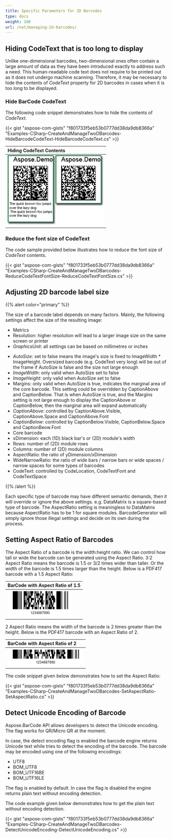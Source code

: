 ```yaml
---
title: Specific Parameters for 2D Barcodes
type: docs
weight: 160
url: /net/managing-2d-barcodes/
---
```


## **Hiding CodeText that is too long to display**
Unlike one-dimensional barcodes, two-dimensional ones often contain a large amount of data as they have been introduced exactly to address such a need. This human-readable code text does not require to be printed out as it does not undergo machine scanning. Therefore, it may be necessary to hide the contents of *CodeText* property for 2D barcodes in cases when it is too long to be displayed. 
<!--Often, human-readable code text is printed along with barcodes, this CodeText has nothing to do with machine scanning. In the case of two-dimensional barcodes, CodeText is simply too long to display. Under such a situation, a certain approach should be taken.-->
### **Hide BarCode CodeText**
The following code snippet demonstrates how to hide the contents of *CodeText*.

{{< gist "aspose-com-gists" "f801733f5eb53b0777dd38da9db8366a" "Examples-CSharp-CreateAndManageTwoDBarcodes-HideBarcodeCodeText-HideBarcodeCodeText.cs" >}}

|**Hiding CodeText Contents**|
| :- |
|![todo:image_alt_text](managing-2d-barcodes_1.jpg)|

### **Reduce the font size of CodeText**
The code sample provided below illustrates how to reduce the font size of *CodeText* contents.

{{< gist "aspose-com-gists" "f801733f5eb53b0777dd38da9db8366a" "Examples-CSharp-CreateAndManageTwoDBarcodes-ReduceCodeTextFontSize-ReduceCodeTextFontSize.cs" >}}

## **Adjusting 2D barcode label size**
{{% alert color="primary" %}} 

The size of a barcode label depends on many factors. Mainly, the following settings affect the size of the resulting image:

- Metrics
- Resolution: higher resolution will lead to a larger image size on the same screen or printer
- *GraphicsUnit*: all settings can be based on millimetres or inches
<!--- The overall image-->
- *AutoSize*: set to false means the image's size is fixed to ImageWidth * ImageHeight. Oversized barcode (e.g. CodeText very long) will be out of the frame if AutoSize is false and the size not large enough
- *ImageWidth*: only valid when AutoSize set to false
- *ImageHeight*: only valid when AutoSize set to false
- Margins: only valid when AutoSize is true, indicates the marginal area of the core barcode. This setting could be overridden by CaptionAbove and CaptionBelow. That is when AutoSize is true, and the Margins setting is not large enough to display the CaptionAbove or CaptionBelow, then the marginal area will expand automatically
- *CaptionAbove*: controlled by CaptionAbove.Visible, CaptionAbove.Space and CaptionAbove.Font
- *CaptionBelow*: controlled by CaptionBelow.Visible, CaptionBelow.Space and CaptionBeow.Font
- Core barcode
- xDimension: each (1D) black bar's or (2D) module's width
- Rows: number of (2D) module rows
- Columns: number of (2D) module columns
- AspectRatio: the ratio of yDimension/xDimension
- WideNarrowRatio: the ratio of wide bars / narrow bars or wide spaces / narrow spaces for some types of barcodes
- CodeText: controlled by CodeLocation, CodeTextFont and CodeTextSpace

{{% /alert %}} 

Each specific type of barcode may have different semantic demands, then it will override or ignore the above settings. e.g. DataMatrix is a square-based type of barcode. The AspectRatio setting is meaningless to DataMatrix because AspectRatio has to be 1 for square modules. BarcodeGenerator will simply ignore those illegal settings and decide on its own during the process.
## **Setting Aspect Ratio of Barcodes**
The Aspect Ratio of a barcode is the width:height ratio. We can control how tall or wide the barcode can be generated using the Aspect Ratio. 3:2 Aspect Ratio means the barcode is 1.5 or 3/2 times wider than taller. Or the width of the barcode is 1.5 times larger than the height. Below is a PDF417 barcode with a 1.5 Aspect Ratio:

|**BarCode with Aspect Ratio of 1.5**|
| :- |
|![todo:image_alt_text](managing-2d-barcodes_2.png)|
2 Aspect Ratio means the width of the barcode is 2 times greater than the height. Below is the PDF417 barcode with an Aspect Ratio of 2.

|**BarCode with Aspect Ratio of 2**|
| :- |
|![todo:image_alt_text](managing-2d-barcodes_3.png)|
The code snippet given below demonstrates how to set the Aspect Ratio:

{{< gist "aspose-com-gists" "f801733f5eb53b0777dd38da9db8366a" "Examples-CSharp-CreateAndManageTwoDBarcodes-SetAspectRatio-SetAspectRatio.cs" >}}

## **Detect Unicode Encoding of Barcode**
Aspose.BarCode API allows developers to detect the Unicode encoding. The flag works for QR/Micro QR at the moment.

In case, the detect encoding flag is enabled the barcode engine returns Unicode text while tries to detect the encoding of the barcode. The barcode may be encoded using one of the following encodings:

- UTF8
- BOM_UTF8
- BOM_UTF16BE
- BOM_UTF16LE

The flag is enabled by default. In case the flag is disabled the engine returns plain text without encoding detection.

The code example given below demonstrates how to get the plain text without encoding detection.

{{< gist "aspose-com-gists" "f801733f5eb53b0777dd38da9db8366a" "Examples-CSharp-CreateAndManageTwoDBarcodes-DetectUnicodeEncoding-DetectUnicodeEncoding.cs" >}}
